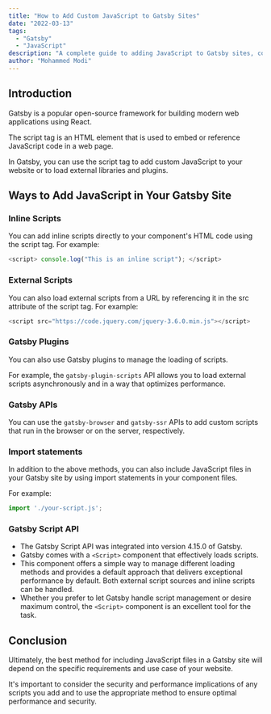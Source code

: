 ```yaml
---
title: "How to Add Custom JavaScript to Gatsby Sites"
date: "2022-03-13"
tags:
  - "Gatsby"
  - "JavaScript"
description: "A complete guide to adding JavaScript to Gatsby sites, covering why, when, how, best practices and library utilization."
author: "Mohammed Modi"
---
```


## Introduction

Gatsby is a popular open-source framework for building modern web applications using React.

The script tag is an HTML element that is used to embed or reference JavaScript code in a web page.

In Gatsby, you can use the script tag to add custom JavaScript to your website or to load external libraries and plugins.

## Ways to Add JavaScript in Your Gatsby Site

### Inline Scripts

You can add inline scripts directly to your component's HTML code using the script tag. For example:

```javascript
<script> console.log("This is an inline script"); </script>
```

### External Scripts

You can also load external scripts from a URL by referencing it in the src attribute of the script tag. For example:

```javascript
<script src="https://code.jquery.com/jquery-3.6.0.min.js"></script>
```

### Gatsby Plugins

You can also use Gatsby plugins to manage the loading of scripts.

For example, the `gatsby-plugin-scripts` API allows you to load external scripts asynchronously and in a way that optimizes performance.

### Gatsby APIs

You can use the `gatsby-browser` and `gatsby-ssr` APIs to add custom scripts that run in the browser or on the server, respectively.

### Import statements

In addition to the above methods, you can also include JavaScript files in your Gatsby site by using import statements in your component files.

For example:

```javascript
import './your-script.js';
```

### Gatsby Script API

- The Gatsby Script API was integrated into version 4.15.0 of Gatsby.
- Gatsby comes with a `<Script>` component that effectively loads scripts.
- This component offers a simple way to manage different loading methods and provides a default approach that delivers exceptional performance by default. Both external script sources and inline scripts can be handled.
- Whether you prefer to let Gatsby handle script management or desire maximum control, the `<Script>` component is an excellent tool for the task.

## Conclusion

Ultimately, the best method for including JavaScript files in a Gatsby site will depend on the specific requirements and use case of your website.

It's important to consider the security and performance implications of any scripts you add and to use the appropriate method to ensure optimal performance and security.